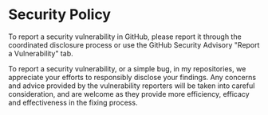 # Security Policy

To report a security vulnerability in GitHub, please report it through the coordinated disclosure process or use the GitHub Security Advisory "Report a Vulnerability" tab.

To report a security vulnerability, or a simple bug, in my repositories, we appreciate your efforts to responsibly disclose your findings. 
Any concerns and advice provided by the vulnerability reporters will be taken into careful consideration, and are welcome as they provide more efficiency, efficacy and effectiveness in the fixing process.
